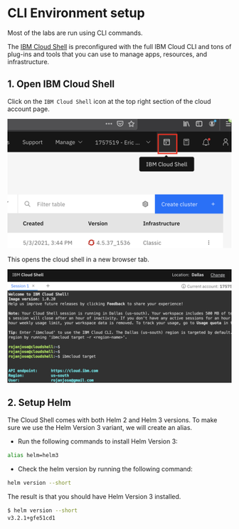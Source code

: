 # CLI Environment setup

Most of the labs are run using CLI commands.

The [IBM Cloud Shell](https://shell.cloud.ibm.com) is preconfigured with the full IBM Cloud CLI and tons of plug-ins and tools that you can use to manage apps, resources, and infrastructure.


## 1. Open IBM Cloud Shell

Click on the `IBM Cloud Shell` icon at the top right section of the cloud account page.

![Cluster List](images/cluster/cloud-shell-open.png)


This opens the cloud shell in a new browser tab. 

![CLI Terminal](images/cluster/cloud-shell-terminal.png)


## 2. Setup Helm

The Cloud Shell comes with both Helm 2 and Helm 3 versions. To make sure we use the Helm Version 3 variant, we will create an alias.

* Run the following commands to install Helm Version 3:

```sh
alias helm=helm3
```

* Check the helm version by running the following command:

```sh
helm version --short
```

The result is that you should have Helm Version 3 installed.

```sh
$ helm version --short
v3.2.1+gfe51cd1
```